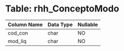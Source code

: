 # Table: rhh_ConceptoModo

| Column Name | Data Type | Nullable |
|-------------|-----------|----------|
| cod_con | char | NO |
| mod_liq | char | NO |
